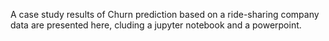 A case study results of Churn prediction based on a ride-sharing company data are presented here, cluding a jupyter notebook and a powerpoint.
